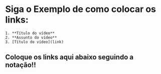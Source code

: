 # Siga o Exemplo de como colocar os links:

    1. **Título do vídeo**
    2. **Assunto do vídeo**
    3. [Título do vídeo](link)

## **Coloque os links aqui abaixo seguindo a notação!!**